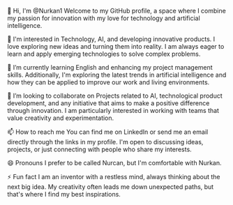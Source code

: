 👋 Hi, I'm @Nurkan1
Welcome to my GitHub profile, a space where I combine my passion for innovation with my love for technology and artificial intelligence.

👀 I'm interested in
Technology, AI, and developing innovative products. I love exploring new ideas and turning them into reality. I am always eager to learn and apply emerging technologies to solve complex problems.

🌱 I’m currently learning
English and enhancing my project management skills. Additionally, I'm exploring the latest trends in artificial intelligence and how they can be applied to improve our work and living environments.

💞️ I’m looking to collaborate on
Projects related to AI, technological product development, and any initiative that aims to make a positive difference through innovation. I am particularly interested in working with teams that value creativity and experimentation.

📫 How to reach me
You can find me on LinkedIn or send me an email directly through the links in my profile. I'm open to discussing ideas, projects, or just connecting with people who share my interests.

😄 Pronouns
I prefer to be called Nurcan, but I'm comfortable with Nurkan.

⚡ Fun fact
I am an inventor with a restless mind, always thinking about the next big idea. My creativity often leads me down unexpected paths, but that's where I find my best inspirations.
<!---
Nurkan1/Nurkan1 es un repositorio ✨ especial ✨ porque su `README.md` (este archivo) aparece en mi perfil de GitHub.
Puedes hacer clic en el enlace de vista previa para echar un vistazo a tus cambios.
--->

